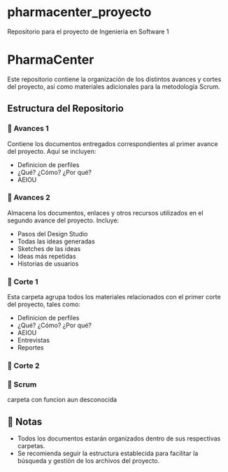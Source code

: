 # pharmacenter_proyecto
Repositorio para el proyecto de Ingenieria en Software 1 
# PharmaCenter

Este repositorio contiene la organización de los distintos avances y cortes del proyecto, así como materiales adicionales para la metodología Scrum.

## Estructura del Repositorio

### 📂 Avances 1
Contiene los documentos entregados correspondientes al primer avance del proyecto. Aquí se incluyen:
- Definicion de perfiles
- ¿Qué? ¿Cómo? ¿Por qué?
- AEIOU


### 📂 Avances 2
Almacena los documentos, enlaces y otros recursos utilizados en el segundo avance del proyecto. Incluye:
- Pasos del Design Studio
- Todas las ideas generadas
- Sketches de las ideas
- Ideas más repetidas
- Historias de usuarios

### 📂 Corte 1
Esta carpeta agrupa todos los materiales relacionados con el primer corte del proyecto, tales como:
- Definicion de perfiles
- ¿Qué? ¿Cómo? ¿Por qué?
- AEIOU
- Entrevistas
- Reportes

### 📂 Corte 2


### 📂 Scrum
carpeta con funcion aun desconocida

## 📌 Notas
- Todos los documentos estarán organizados dentro de sus respectivas carpetas.
- Se recomienda seguir la estructura establecida para facilitar la búsqueda y gestión de los archivos del proyecto.
